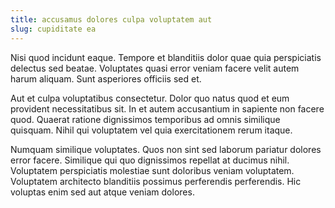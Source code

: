```yaml
---
title: accusamus dolores culpa voluptatem aut
slug: cupiditate ea
---
```


Nisi quod incidunt eaque. Tempore et blanditiis dolor quae quia perspiciatis delectus sed beatae. Voluptates quasi error veniam facere velit autem harum aliquam. Sunt asperiores officiis sed et.

Aut et culpa voluptatibus consectetur. Dolor quo natus quod et eum provident necessitatibus sit. In et autem accusantium in sapiente non facere quod. Quaerat ratione dignissimos temporibus ad omnis similique quisquam. Nihil qui voluptatem vel quia exercitationem rerum itaque.

Numquam similique voluptates. Quos non sint sed laborum pariatur dolores error facere. Similique qui quo dignissimos repellat at ducimus nihil. Voluptatem perspiciatis molestiae sunt doloribus veniam voluptatem. Voluptatem architecto blanditiis possimus perferendis perferendis. Hic voluptas enim sed aut atque veniam dolores.
